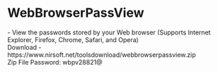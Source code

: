 <h1>WebBrowserPassView</h1> - View the passwords stored by your Web browser (Supports Internet Explorer, Firefox, Chrome, Safari, and Opera)
<br>
Download - https://www.nirsoft.net/toolsdownload/webbrowserpassview.zip
<br>
Zip File Password: wbpv28821@
